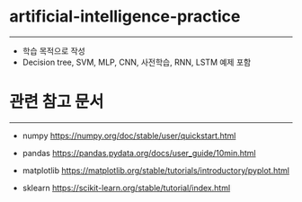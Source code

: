 # artificial-intelligence-practice
---
- 학습 목적으로 작성
- Decision tree, SVM, MLP, CNN, 사전학습, RNN, LSTM 예제 포함

# 관련 참고 문서
---
- numpy
https://numpy.org/doc/stable/user/quickstart.html

- pandas
https://pandas.pydata.org/docs/user_guide/10min.html

- matplotlib
https://matplotlib.org/stable/tutorials/introductory/pyplot.html

- sklearn
https://scikit-learn.org/stable/tutorial/index.html
